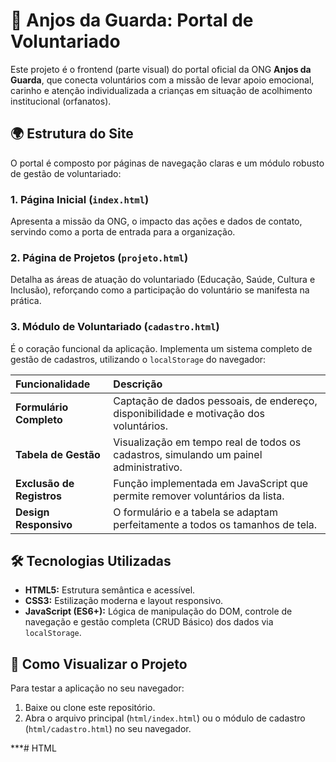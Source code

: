 # 👼 Anjos da Guarda: Portal de Voluntariado

Este projeto é o frontend (parte visual) do portal oficial da ONG **Anjos da Guarda**, que conecta voluntários com a missão de levar apoio emocional, carinho e atenção individualizada a crianças em situação de acolhimento institucional (orfanatos).

## 🌍 Estrutura do Site

O portal é composto por páginas de navegação claras e um módulo robusto de gestão de voluntariado:

### 1. Página Inicial (`index.html`)
Apresenta a missão da ONG, o impacto das ações e dados de contato, servindo como a porta de entrada para a organização.

### 2. Página de Projetos (`projeto.html`)
Detalha as áreas de atuação do voluntariado (Educação, Saúde, Cultura e Inclusão), reforçando como a participação do voluntário se manifesta na prática.

### 3. Módulo de Voluntariado (`cadastro.html`)
É o coração funcional da aplicação. Implementa um sistema completo de gestão de cadastros, utilizando o `localStorage` do navegador:

| Funcionalidade | Descrição |
| :--- | :--- |
| **Formulário Completo** | Captação de dados pessoais, de endereço, disponibilidade e motivação dos voluntários. |
| **Tabela de Gestão** | Visualização em tempo real de todos os cadastros, simulando um painel administrativo. |
| **Exclusão de Registros** | Função implementada em JavaScript que permite remover voluntários da lista. |
| **Design Responsivo** | O formulário e a tabela se adaptam perfeitamente a todos os tamanhos de tela. |

## 🛠️ Tecnologias Utilizadas

* **HTML5:** Estrutura semântica e acessível.
* **CSS3:** Estilização moderna e layout responsivo.
* **JavaScript (ES6+):** Lógica de manipulação do DOM, controle de navegação e gestão completa (CRUD Básico) dos dados via `localStorage`.

## 🔗 Como Visualizar o Projeto

Para testar a aplicação no seu navegador:

1.  Baixe ou clone este repositório.
2.  Abra o arquivo principal (`html/index.html`) ou o módulo de cadastro (`html/cadastro.html`) no seu navegador.

***# HTML